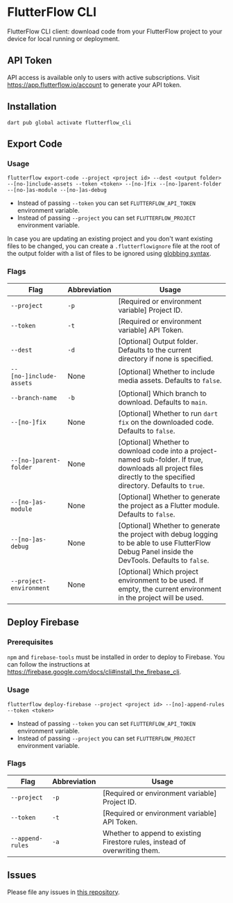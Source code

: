 # FlutterFlow CLI

FlutterFlow CLI client: download code from your FlutterFlow project to your device for local running or deployment.

## API Token

API access is available only to users with active subscriptions. Visit https://app.flutterflow.io/account to generate your API token.

## Installation

`dart pub global activate flutterflow_cli`

## Export Code

### Usage

`flutterflow export-code --project <project id> --dest <output folder> --[no-]include-assets --token <token> --[no-]fix --[no-]parent-folder --[no-]as-module --[no-]as-debug`

* Instead of passing `--token` you can set `FLUTTERFLOW_API_TOKEN` environment variable.
* Instead of passing `--project` you can set `FLUTTERFLOW_PROJECT` environment variable.

In case you are updating an existing project and you don't want existing files to be changed, you can create a `.flutterflowignore` file at the root of the output folder
with a list of files to be ignored using [globbing syntax](https://pub.dev/packages/glob#syntax).

### Flags

| Flag      | Abbreviation | Usage |
| ----------- | ----------- | ----------- |
| `--project`      | `-p`       | [Required or environment variable] Project ID. |
| `--token`      | `-t`       | [Required or environment variable] API Token. |
| `--dest`   | `-d`        | [Optional] Output folder. Defaults to the current directory if none is specified. |
| `--[no-]include-assets`   | None        | [Optional] Whether to include media assets. Defaults to `false`. |
| `--branch-name`   | `-b`        | [Optional] Which branch to download. Defaults to `main`. |
| `--[no-]fix`   | None        | [Optional] Whether to run `dart fix` on the downloaded code. Defaults to `false`. |
| `--[no-]parent-folder`   | None        | [Optional] Whether to download code into a project-named sub-folder. If true, downloads all project files directly to the specified directory. Defaults to `true`. |
| `--[no-]as-module`   | None        | [Optional] Whether to generate the project as a Flutter module. Defaults to `false`. |
| `--[no-]as-debug`   | None        | [Optional] Whether to generate the project with debug logging to be able to use FlutterFlow Debug Panel inside the DevTools. Defaults to `false`. |
| `--project-environment`   | None        | [Optional] Which project environment to be used. If empty, the current environment in the project will be used.|
## Deploy Firebase

### Prerequisites

 `npm` and `firebase-tools` must be installed in order to deploy to Firebase. You can follow the instructions at https://firebase.google.com/docs/cli#install_the_firebase_cli.

### Usage

`flutterflow deploy-firebase --project <project id> --[no]-append-rules --token <token>`

* Instead of passing `--token` you can set `FLUTTERFLOW_API_TOKEN` environment variable.
* Instead of passing `--project` you can set `FLUTTERFLOW_PROJECT` environment variable.

### Flags

| Flag      | Abbreviation | Usage |
| ----------- | ----------- | ----------- |
| `--project`      | `-p`       | [Required or environment variable] Project ID. |
| `--token`      | `-t`       | [Required or environment variable] API Token. |
| `--append-rules`      | `-a`       | Whether to append to existing Firestore rules, instead of overwriting them. |

## Issues

Please file any issues in [this repository](https://github.com/flutterflow/flutterflow-issues).
